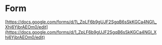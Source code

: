 # Form

[https://docs.google.com/forms/d/1\_ZpLF6b9gUJF2SgqB6sSkKGCa4NGl\_Xhj6YjbrAEOm0/edit](https://docs.google.com/forms/d/1_ZpLF6b9gUJF2SgqB6sSkKGCa4NGl_Xhj6YjbrAEOm0/edit)

